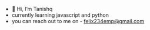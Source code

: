 - 👋 Hi, I’m Tanishq
- currently learning javascript and python
- you can reach out to me on - felix234emp@gmail.com
  
